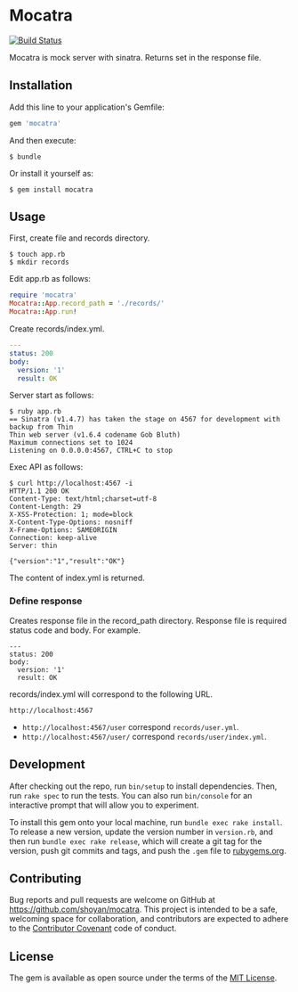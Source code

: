 # Mocatra

[![Build Status](https://travis-ci.org/shoyan/mocatra.svg?branch=master)](https://travis-ci.org/shoyan/mocatra)

Mocatra is mock server with sinatra. Returns set in the response file.

## Installation

Add this line to your application's Gemfile:

```ruby
gem 'mocatra'
```

And then execute:

    $ bundle

Or install it yourself as:

    $ gem install mocatra

## Usage

First, create file and records directory.

```
$ touch app.rb
$ mkdir records
```

Edit app.rb as follows:

```ruby
require 'mocatra'
Mocatra::App.record_path = './records/'
Mocatra::App.run!
```

Create records/index.yml.

```yml
---
status: 200
body:
  version: '1'
  result: OK
```

Server start as follows:

```
$ ruby app.rb
== Sinatra (v1.4.7) has taken the stage on 4567 for development with backup from Thin
Thin web server (v1.6.4 codename Gob Bluth)
Maximum connections set to 1024
Listening on 0.0.0.0:4567, CTRL+C to stop
```

Exec API as follows:

```
$ curl http://localhost:4567 -i 
HTTP/1.1 200 OK
Content-Type: text/html;charset=utf-8
Content-Length: 29
X-XSS-Protection: 1; mode=block
X-Content-Type-Options: nosniff
X-Frame-Options: SAMEORIGIN
Connection: keep-alive
Server: thin

{"version":"1","result":"OK"}
```

The content of index.yml is returned.

### Define response

Creates response file in the record_path directory.
Response file is required status code and body.
For example.

```
---
status: 200
body:
  version: '1'
  result: OK
```

records/index.yml will correspond to the following URL.

```
http://localhost:4567
```

* `http://localhost:4567/user` correspond `records/user.yml`.
* `http://localhost:4567/user/` correspond `records/user/index.yml`.

## Development

After checking out the repo, run `bin/setup` to install dependencies. Then, run `rake spec` to run the tests. You can also run `bin/console` for an interactive prompt that will allow you to experiment.

To install this gem onto your local machine, run `bundle exec rake install`. To release a new version, update the version number in `version.rb`, and then run `bundle exec rake release`, which will create a git tag for the version, push git commits and tags, and push the `.gem` file to [rubygems.org](https://rubygems.org).

## Contributing

Bug reports and pull requests are welcome on GitHub at https://github.com/shoyan/mocatra. This project is intended to be a safe, welcoming space for collaboration, and contributors are expected to adhere to the [Contributor Covenant](http://contributor-covenant.org) code of conduct.


## License

The gem is available as open source under the terms of the [MIT License](http://opensource.org/licenses/MIT).

